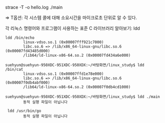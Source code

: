 strace -T -o hello.log ./main

=> T옵션: 각 시스템 콜에 대해 소요시간을 마이크로초 단위로 알 수 있다.

각 리눅스 명령어와 프로그램이 사용하는 표준 C 라이브러리 알아보기: ldd

```
ldd /bin/echo
        linux-vdso.so.1 (0x00007fff921c7000)
        libc.so.6 => /lib/x86_64-linux-gnu/libc.so.6 (0x00007fd43485d000)
        /lib64/ld-linux-x86-64.so.2 (0x00007fd434a6e000)

suehyun@suehyun-950XDC-951XDC-950XDX:~/바탕화면/linux_study$ ldd /bin/cat
        linux-vdso.so.1 (0x00007ffd1e78e000)
        libc.so.6 => /lib/x86_64-linux-gnu/libc.so.6 (0x00007f0db4abf000)
        /lib64/ld-linux-x86-64.so.2 (0x00007f0db4cd1000)

suehyun@suehyun-950XDC-951XDC-950XDX:~/바탕화면/linux_study$ ldd ./main
        동적 실행 파일이 아닙니다

 ldd /usr/bin/go
        동적 실행 파일이 아닙니다
```
